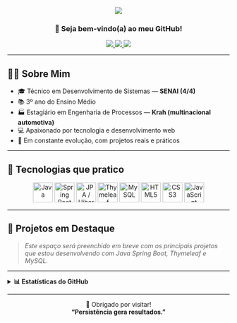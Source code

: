 <p align="center">
  <img src="https://capsule-render.vercel.app/api?type=waving&color=FFFFFF,50:2C5364,100:203A43&height=150&section=header&text=Carlos%20Jhonne&fontSize=40&fontAlign=center&animation=fadeIn&fontColor=FFFFFF" />
</p>

<h3 align="center">👋 Seja bem-vindo(a) ao meu GitHub!</h3>

<p align="center">
  <a href="mailto:carlosjhonne7@gmail.com">
    <img src="https://img.shields.io/badge/Gmail-D14836?style=for-the-badge&logo=gmail&logoColor=white" />
  </a>
  <a href="https://www.linkedin.com/in/carlos-jhonne/">
    <img src="https://img.shields.io/badge/LinkedIn-0077B5?style=for-the-badge&logo=linkedin&logoColor=white" />
  </a>
  <a href="https://www.instagram.com/carlos_jhonness/">
    <img src="https://img.shields.io/badge/Instagram-E4405F?style=for-the-badge&logo=instagram&logoColor=white" />
  </a>
</p>

---

## 🧑‍💻 Sobre Mim

- 🎓 Técnico em Desenvolvimento de Sistemas — **SENAI (4/4)**
- 📚 3º ano do Ensino Médio  
- 🏭 Estagiário em Engenharia de Processos — **Krah (multinacional automotiva)**
- 💻 Apaixonado por tecnologia e desenvolvimento web
- 🚀 Em constante evolução, com projetos reais e práticos

---

## 🚀 Tecnologias que pratico

<div align="center">
  <img src="https://cdn.jsdelivr.net/gh/devicons/devicon/icons/java/java-original.svg" width="45px" title="Java" />
  <img src="https://cdn.jsdelivr.net/gh/devicons/devicon/icons/spring/spring-original.svg" width="45px" title="Spring Boot" />
  <img src="https://img.icons8.com/fluency/48/database.png" width="45px" title="JPA / Hibernate" />
  <img src="https://www.thymeleaf.org/images/thymeleaf.png" width="45px" title="Thymeleaf" />
  <img src="https://cdn.jsdelivr.net/gh/devicons/devicon/icons/mysql/mysql-original.svg" width="45px" title="MySQL" />
  <img src="https://cdn.jsdelivr.net/gh/devicons/devicon/icons/html5/html5-original.svg" width="45px" title="HTML5" />
  <img src="https://cdn.jsdelivr.net/gh/devicons/devicon/icons/css3/css3-original.svg" width="45px" title="CSS3" />
  <img src="https://cdn.jsdelivr.net/gh/devicons/devicon/icons/javascript/javascript-original.svg" width="45px" title="JavaScript" />
</div>

---

## 🧩 Projetos em Destaque

> *Este espaço será preenchido em breve com os principais projetos que estou desenvolvendo com Java Spring Boot, Thymeleaf e MySQL.*

---

<details>
  <summary><strong>📊 Estatísticas do GitHub</strong></summary>
  <div align="center">
    <img height="140em" src="https://github-readme-stats.vercel.app/api?username=JhonneSB&show_icons=true&theme=radical&border_radius=15&hide_title=true" />
    <img height="140em" src="https://github-readme-stats.vercel.app/api/top-langs/?username=JhonneSB&layout=compact&langs_count=6&theme=radical&border_radius=15" />
  </div>
</details>

---

<p align="center">
  🐾 Obrigado por visitar!  
  <br>  
  <strong>“Persistência gera resultados.”</strong>  
</p>
